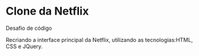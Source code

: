 # Clone da Netflix

Desafio de código 

Recriando a interface principal da Netflix, utilizando as tecnologias:HTML, CSS e JQuery. 


